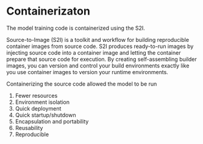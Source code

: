 # Containerizaton

The model training code is containerized using the S2I.

Source-to-Image (S2I) is a toolkit and workflow for building reproducible container images from source code. S2I produces ready-to-run images by injecting source code into a container image and letting the container prepare that source code for execution. By creating self-assembling builder images, you can version and control your build environments exactly like you use container images to version your runtime environments.

Containerizing the source code allowed the model to be run 

1. Fewer resources
2. Environment isolation
3. Quick deployment
4. Quick startup/shutdown
5. Encapsulation and portability
6. Reusability
7. Reproducible

